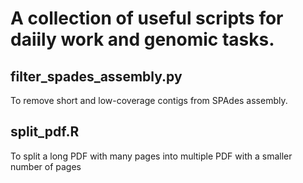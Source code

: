 # A collection of useful scripts for daiily work and genomic tasks.
## filter_spades_assembly.py
To remove short and low-coverage contigs from SPAdes assembly.
## split_pdf.R
To split a long PDF with many pages into multiple PDF with a  smaller number of pages
